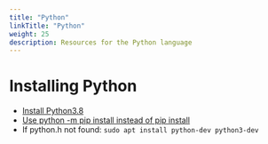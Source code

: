 ```yaml
---
title: "Python"
linkTitle: "Python"
weight: 25
description: Resources for the Python language
---
```


# Installing Python

- [Install Python3.8](https://phoenixnap.com/kb/how-to-install-python-3-ubuntu)
- [Use python -m pip install instead of pip install](https://askubuntu.com/questions/1025793/running-pip3-importerror-cannot-import-name-main)
- If python.h not found: `sudo apt install python-dev python3-dev`
